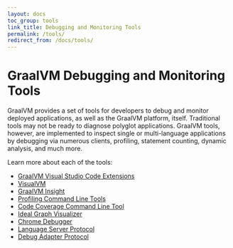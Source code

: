 ```yaml
---
layout: docs
toc_group: tools
link_title: Debugging and Monitoring Tools
permalink: /tools/
redirect_from: /docs/tools/
---
```


# GraalVM Debugging and Monitoring Tools

GraalVM provides a set of tools for developers to debug and monitor deployed applications, as well as the GraalVM platform, itself.
Traditional tools may not be ready to diagnose polyglot applications.
GraalVM tools, however, are implemented to inspect single or multi-language applications by debugging via numerous clients, profiling, statement counting, dynamic analysis, and much more.

Learn more about each of the tools:

* [GraalVM Visual Studio Code Extensions](vscode/vscode.md)
* [VisualVM](visualvm.md)
* [GraalVM Insight](insight/README.md)
* [Profiling Command Line Tools](profiling.md)
* [Code Coverage Command Line Tool](code-coverage.md)
* [Ideal Graph Visualizer](ideal-graph-visualizer.md)
* [Chrome Debugger](chrome-debugger.md)
* [Language Server Protocol](lsp.md)
* [Debug Adapter Protocol](dap.md)
